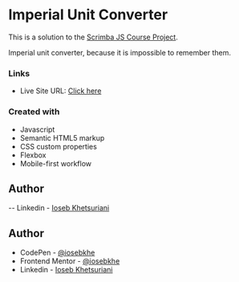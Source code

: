 # Imperial Unit Converter

This is a solution to the [Scrimba JS Course Project](https://scrimba.com/learn/learnjavascript).

Imperial unit converter, because it is impossible to remember them.

### Links

- Live Site URL: [Click here](https://imperialunits-iosebkhe.netlify.app/)

### Created with

- Javascript
- Semantic HTML5 markup
- CSS custom properties
- Flexbox
- Mobile-first workflow

## Author

-- Linkedin - [Ioseb Khetsuriani](https://www.linkedin.com/in/ioseb-khetsuriani-1831801b5/)

## Author

- CodePen - [@iosebkhe](https://codepen.io/iosebkhe)
- Frontend Mentor - [@iosebkhe](https://www.frontendmentor.io/profile/yourusername)
- Linkedin - [Ioseb Khetsuriani](https://www.linkedin.com/in/ioseb-khetsuriani-1831801b5/)
